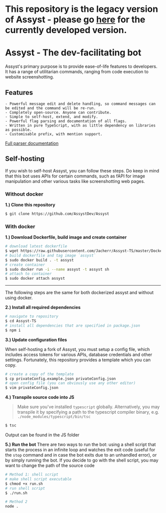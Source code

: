 # This repository is the legacy version of Assyst - please go [here](https://github.com/jacherr/assyst2) for the currently developed version.

# Assyst - The dev-facilitating bot
Assyst's primary purpose is to provide ease-of-life features to developers.
It has a range of utilitarian commands, ranging from code execution to website screenshotting.

## Features
    - Powerful message edit and delete handling, so command messages can be edited and the command will be re-run.
    - Completely open-source. Anyone can contribute.
    - Simple to self-host, extend, and modify.
    - Powerful flag parsing and documentation of all flags.
    - Written in pure TypeScript, with as little dependency on libraries as possible.
    - Customisable prefix, with mention support.

[Full parser documentation](https://github.com/Jacherr/Assyst-TS/blob/master/PARSER_DOCS.md)

## Self-hosting
If you wish to self-host Assyst, you can follow these steps. Do keep in mind that this bot uses APIs for certain commands, such as fAPI for image manipulation and other various tasks like screenshotting web pages.

### Without docker
**1.) Clone this repository**
```sh
$ git clone https://github.com/AssystDev/Assyst
```

### With docker
**1.) Download Dockerfile, build image and create container**
```sh
# download latest dockerfile
$ wget https://raw.githubusercontent.com/Jacherr/Assyst-TS/master/Dockerfile
# build dockerfile and tag image `assyst`
$ sudo docker build . -t assyst
# create container
$ sudo docker run -i --name assyst -t assyst sh
# attach to container
$ sudo docker attach assyst
```
<hr/>
The following steps are the same for both dockerized assyst and without using docker.


**2.) Install all required dependencies**
```sh
# navigate to repository
$ cd Assyst-TS
# install all dependencies that are specified in package.json
$ npm i
```

**3.) Update configuration files**

When self-hosting a fork of Assyst, you must setup a config file, which includes access tokens for various APIs, database credentials and other settings. Fortunately, this repository provides a template which you can copy.
```sh
# create a copy of the template
$ cp privateConfig.example.json privateConfig.json
# open config file (you can obviously use any other editor)
$ vim privateConfig.json
```

**4.) Transpile source code into JS**
> Make sure you've installed `typescript` globally. Alternatively, you may transpile it by specifying a path to the typescript compiler binary, e.g. `./node_modules/typescript/bin/tsc`
```sh
$ tsc
```
Output can be found in the JS folder

**5.) Run the bot**
There are two ways to run the bot: using a shell script that starts the process in an infinite loop and watches the exit code (useful for the `stop` command and in case the bot exits due to an unhandled error), or by simply running the bot.
If you decide to go with the shell script, you may want to change the path of the source code
```sh
# Method 1: shell script
# make shell script executable
$ chmod +x run.sh
# run shell script
$ ./run.sh

# Method 2
node .
```
